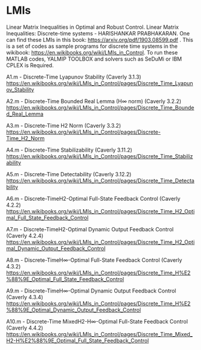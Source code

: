# LMIs
Linear Matrix Inequalities in Optimal and Robust Control.
Linear Matrix Inequalities: Discrete-time systems - HARISHANKAR PRABHAKARAN. 
One can find these LMIs in this book: https://arxiv.org/pdf/1903.08599.pdf . 
This is a set of codes as sample programs for discrete time systems in the wikibook: https://en.wikibooks.org/wiki/LMIs_in_Control.
To run these MATLAB codes, YALMIP TOOLBOX and solvers such as SeDuMi or IBM CPLEX is Required.

A1.m  - Discrete-Time Lyapunov Stability (Caverly 3.1.3)
https://en.wikibooks.org/wiki/LMIs_in_Control/pages/Discrete_Time_Lyapunov_Stability

A2.m  - Discrete-Time Bounded Real Lemma (H∞ norm) (Caverly 3.2.2)
https://en.wikibooks.org/wiki/LMIs_in_Control/pages/Discrete_Time_Bounded_Real_Lemma

A3.m  - Discrete-Time H2 Norm (Caverly 3.3.2)
https://en.wikibooks.org/wiki/LMIs_in_Control/pages/Discrete-Time_H2_Norm

A4.m  - Discrete-Time Stabilizability (Caverly 3.11.2)
https://en.wikibooks.org/wiki/LMIs_in_Control/pages/Discrete_Time_Stabilizability

A5.m  - Discrete-Time Detectability (Caverly 3.12.2)
https://en.wikibooks.org/wiki/LMIs_in_Control/pages/Discrete_Time_Detectability

A6.m  - Discrete-TimeH2-Optimal Full-State Feedback Control (Caverly 4.2.2)
https://en.wikibooks.org/wiki/LMIs_in_Control/pages/Discrete_Time_H2_Optimal_Full_State_Feedback_Control

A7.m  - Discrete-TimeH2-Optimal Dynamic Output Feedback Control (Caverly 4.2.4)
https://en.wikibooks.org/wiki/LMIs_in_Control/pages/Discrete_Time_H2_Optimal_Dynamic_Output_Feedback_Control

A8.m  - Discrete-TimeH∞-Optimal Full-State Feedback Control (Caverly 4.3.2)
https://en.wikibooks.org/wiki/LMIs_in_Control/pages/Discrete_Time_H%E2%88%9E_Optimal_Full_State_Feedback_Control

A9.m  - Discrete-TimeH∞-Optimal Dynamic Output Feedback Control (Caverly 4.3.4)
https://en.wikibooks.org/wiki/LMIs_in_Control/pages/Discrete_Time_H%E2%88%9E_Optimal_Dynamic_Output_Feedback_Control

A10.m  - Discrete-Time MixedH2-H∞-Optimal Full-State Feedback Control (Caverly 4.4.2)
https://en.wikibooks.org/wiki/LMIs_in_Control/pages/Discrete_Time_Mixed_H2-H%E2%88%9E_Optimal_Full_State_Feedback_Control
